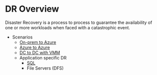 # DR Overview

Disaster Recovery is a process to process to guarantee the availability of one or more workloads when faced with a catastrophic event.

- Scenarios
  - [On-prem to Azure](https://docs.microsoft.com/en-us/azure/site-recovery/tutorial-prepare-azure)
  - [Azure to Azure](https://docs.microsoft.com/en-us/azure/site-recovery/azure-to-azure-architecture)
  - [DC to DC with VMM](https://docs.microsoft.com/en-us/azure/site-recovery/hyper-v-vmm-azure-tutorial)
  - Application specific DR
    - [SQL](https://docs.microsoft.com/en-us/azure/site-recovery/site-recovery-sql)
    - File Servers (DFS)
